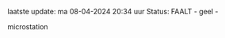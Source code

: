 laatste update: 
ma 08-04-2024 20:34   uur 
Status: FAALT - geel - 
<div class="service Y">microstation</div>